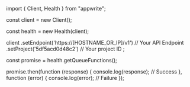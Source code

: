 import { Client, Health } from "appwrite";

const client = new Client();

const health = new Health(client);

client
    .setEndpoint('https://[HOSTNAME_OR_IP]/v1') // Your API Endpoint
    .setProject('5df5acd0d48c2') // Your project ID
;

const promise = health.getQueueFunctions();

promise.then(function (response) {
    console.log(response); // Success
}, function (error) {
    console.log(error); // Failure
});